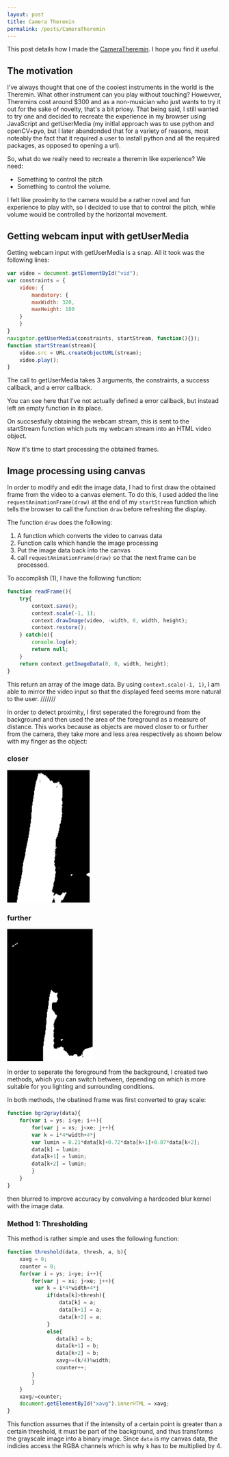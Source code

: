 ```yaml
---
layout: post
title: Camera Theremin 
permalink: /posts/CameraTheremin
---
```


This post details how I made the [CameraTheremin](https://aneeshdurg.github.io/CameraTheremin/). I hope you find it useful.

## The motivation

I've always thought that one of the coolest instruments in the world is the Theremin. What other instrument can you play without touching? Howevver, Theremins cost around $300 and as a non-musician who just wants to try it out for the sake of novelty, that's a bit pricey. 
That being said, I still wanted to try one and decided to recreate the experience in my browser using JavaScript and getUserMedia (my initlal approach was to use python and openCV+pyo, but I later abandonded that for a variety of reasons, most noteably the fact that it required a user to install python and all the required packages, as opposed to opening a url).

So, what do we really need to recreate a theremin like experience? We need:

* Something to control the pitch
* Something to control the volume.

I felt like proximity to the camera would be a rather novel and fun experience to play with, so I decided to use that to control the pitch, while volume would be controlled by the horizontal movement.

## Getting webcam input with getUserMedia

Getting webcam input with getUserMedia is a snap. All it took was the following lines:

```javascript
var video = document.getElementById("vid");
var constraints = {
    video: {
        mandatory: {
	    maxWidth: 320,
	    maxHeight: 180
	}
    }
} 
navigator.getUserMedia(constraints, startStream, function(){});
function startStream(stream){
    video.src = URL.createObjectURL(stream);
    video.play();
}
```

The call to getUserMedia takes 3 arguments, the constraints, a success callback, and a error callback.

You can see here that I've not actually defined a error callback, but instead left an empty function in its place.

On succsesfully obtaining the webcam stream, this is sent to the startStream function which puts my webcam stream into an HTML video object.

Now it's time to start processing the obtained frames.

## Image processing using canvas

In order to modify and edit the image data, I had to first draw the obtained frame from the video to a canvas element. To do this, I used added the line `requestAnimationFrame(draw)` at the end of my `startStream` function which tells the browser to call the function `draw` before refreshing the display.

The function `draw` does the following:

1. A function which converts the video to canvas data
2. Function calls which handle the image processing
3. Put the image data back into the canvas
4. call `requestAnimationFrame(draw)` so that the next frame can be processed.

To accomplish (1), I have the following function:

```javascript
function readFrame(){
    try{
        context.save();
        context.scale(-1, 1);
        context.drawImage(video, -width, 0, width, height);
        context.restore();
    } catch(e){
        console.log(e);
        return null;
    }
    return context.getImageData(0, 0, width, height);
}
```
This return an array of the image data. By using `context.scale(-1, 1)`, I am able to mirror the video input so that the displayed feed seems more natural to the user.
///////

In order to detect proximity, I first seperated the foreground from the background and then used the area of the foreground as a measure of distance. This works because as objects are moved closer to or further from the camera, they take more and less area respectively as shown below with my finger as the object:

### closer

![closer to the camera](https://raw.githubusercontent.com/aneeshdurg/aneeshdurg.github.io/master/_posts/2016-5-22-Camera-Theremin/closer.png)

### further

![further from the camera](https://raw.githubusercontent.com/aneeshdurg/aneeshdurg.github.io/master/_posts/2016-5-22-Camera-Theremin/further.png)

In order to seperate the foreground from the background, I created two methods, which you can switch between, depending on which is more suitable for you lighting and surrounding conditions.

In both methods, the obatined frame was first converted to gray scale:

```javascript
function bgr2gray(data){
    for(var i = ys; i<ye; i++){
        for(var j = xs; j<xe; j++){
	    var k = i*4*width+4*j
	    var lumin = 0.21*data[k]+0.72*data[k+1]+0.07*data[k+2];
	    data[k] = lumin;
	    data[k+1] = lumin;
	    data[k+2] = lumin;
        }
    }
}
```
then blurred to improve accuracy by convolving a hardcoded blur kernel with the image data.

### Method 1: Thresholding

This method is rather simple and uses the following function:

```javascript
function threshold(data, thresh, a, b){
    xavg = 0;
    counter = 0;
    for(var i = ys; i<ye; i++){
        for(var j = xs; j<xe; j++){
	     var k = i*4*width+4*j
             if(data[k]>thresh){
                 data[k] = a;
                 data[k+1] = a;
                 data[k+2] = a;
             }		
             else{
                data[k] = b;
                data[k+1] = b;
                data[k+2] = b;
                xavg+=(k/4)%width;
                counter++;
	    }	
        }
    }
    xavg/=counter;
    document.getElementById("xavg").innerHTML = xavg;
}
``` 

This function assumes that if the intensity of a certain point is greater than a certain threshold, it must be part of the background, and thus transforms the grayscale image into a binary image. Since `data` is my canvas data, the indicies access the RGBA channels which is why `k` has to be multiplied by 4.
